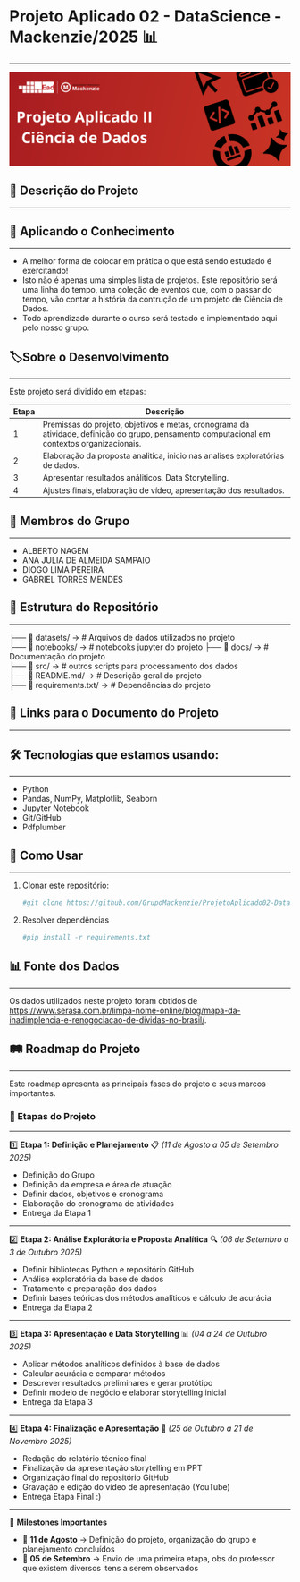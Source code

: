 # Projeto Aplicado 02 - DataScience - Mackenzie/2025 📊
---
![Banner PAI](https://github.com/GrupoMackenzie/ProjetoAplicado02-DataScience-Mackenzie-2025/blob/master/Docs/Imagens/Banner%20PA2.png)

## 📌 Descrição do Projeto
---

## **:ledger: Aplicando o Conhecimento**
---
- A melhor forma de colocar em prática o que está sendo estudado é exercitando!
- Isto não é apenas uma simples lista de projetos. Este repositório será uma linha do tempo, uma coleção de eventos que, com o passar do tempo, vão contar a história da contrução de um projeto de Ciência de Dados.
- Todo aprendizado durante o curso será testado e implementado aqui pelo nosso grupo.

## **:label:Sobre o Desenvolvimento**
---

Este projeto será dividido em etapas:

Etapa | Descrição
---|---
1 | Premissas do projeto, objetivos e metas, cronograma da atividade, definição do grupo, pensamento computacional em contextos organizacionais.
2 | Elaboração da proposta analitica, inicio nas analises exploratórias de dados.
3 | Apresentar resultados análiticos, Data Storytelling.
4 | Ajustes finais, elaboração de vídeo, apresentação dos resultados.

## 👥 Membros do Grupo
---
- ALBERTO NAGEM
- ANA JULIA DE ALMEIDA SAMPAIO
- DIOGO LIMA PEREIRA
- GABRIEL TORRES MENDES
  
## 📂 Estrutura do Repositório
---
├── 📂 datasets/ → # Arquivos de dados utilizados no projeto <br> 
├── 📂 notebooks/ → # notebooks jupyter do projeto
├── 📂 docs/ → # Documentação do projeto <br>
├── 📂 src/ → # outros scripts para processamento dos dados <br>
├── 📜 README.md/ → # Descrição geral do projeto <br>
├── 📜 requirements.txt/ → # Dependências do projeto

## 🔗 Links para o Documento do Projeto
---

## 🛠 Tecnologias que estamos usando:
---

- Python
- Pandas, NumPy, Matplotlib, Seaborn
- Jupyter Notebook
- Git/GitHub
- Pdfplumber

## 🚀 Como Usar
---
1. Clonar este repositório:  
   ```bash
   #git clone https://github.com/GrupoMackenzie/ProjetoAplicado02-DataScience-Mackenzie-2025.git

2. Resolver dependências   
   ```bash
   #pip install -r requirements.txt

## 📊 Fonte dos Dados
---
Os dados utilizados neste projeto foram obtidos de https://www.serasa.com.br/limpa-nome-online/blog/mapa-da-inadimplencia-e-renogociacao-de-dividas-no-brasil/.

## 🛤 Roadmap do Projeto
---
Este roadmap apresenta as principais fases do projeto e seus marcos importantes.

### 📌 Etapas do Projeto
---
1️⃣ **Etapa 1: Definição e Planejamento** 📋 *(11 de Agosto a 05 de Setembro 2025)*
   - Definição do Grupo 
   - Definição da empresa e área de atuação 
   - Definir dados, objetivos e cronograma  
   - Elaboração do cronograma de atividades  
   - Entrega da Etapa 1  
---
2️⃣ **Etapa 2: Análise Explorátoria e Proposta Analítica** 🔍 *(06 de Setembro a 3 de Outubro 2025)*
   - Definir bibliotecas Python e repositório GitHub  
   - Análise exploratória da base de dados 
   - Tratamento e preparação dos dados 
   - Definir bases teóricas dos métodos analíticos e cálculo de acurácia 
   - Entrega da Etapa 2 
---
3️⃣ **Etapa 3: Apresentação e Data Storytelling** 📊 *(04 a 24 de Outubro 2025)*
   - Aplicar métodos analíticos definidos à base de dados  
   - Calcular acurácia e comparar métodos 
   - Descrever resultados preliminares e gerar protótipo  
   - Definir modelo de negócio e elaborar storytelling inicial
   - Entrega da Etapa 3  
---
4️⃣ **Etapa 4: Finalização e Apresentação** 🎥 *(25 de Outubro a 21 de Novembro 2025)*
   - Redação do relatório técnico final  
   - Finalização da apresentação storytelling em PPT  
   - Organização final do repositório GitHub  
   - Gravação e edição do vídeo de apresentação (YouTube)
   - Entrega Etapa Final :)  

---

🎯 **Milestones Importantes**
- 📅 **11 de Agosto** → Definição do projeto, organização do grupo e planejamento concluídos  
- 📅 **05 de Setembro** → Envio de uma primeira etapa, obs do professor que existem diversos itens a serem observados

